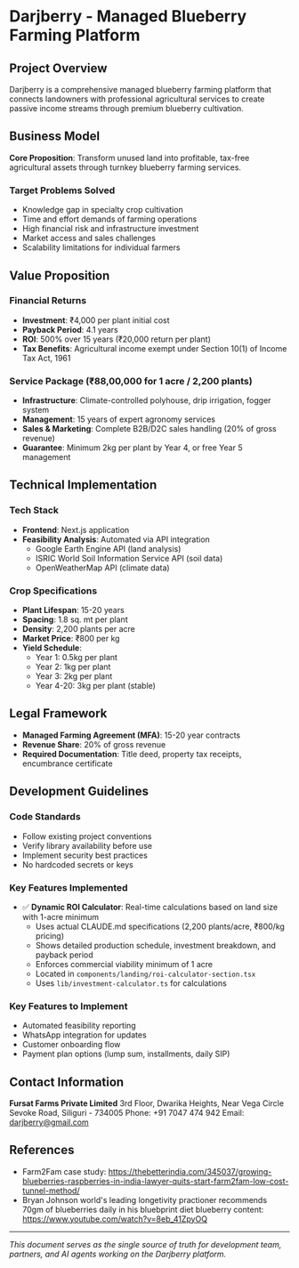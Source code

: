# Darjberry - Managed Blueberry Farming Platform

## Project Overview

Darjberry is a comprehensive managed blueberry farming platform that connects landowners with professional agricultural services to create passive income streams through premium blueberry cultivation.

## Business Model

**Core Proposition**: Transform unused land into profitable, tax-free agricultural assets through turnkey blueberry farming services.

### Target Problems Solved

- Knowledge gap in specialty crop cultivation
- Time and effort demands of farming operations
- High financial risk and infrastructure investment
- Market access and sales challenges
- Scalability limitations for individual farmers

## Value Proposition

### Financial Returns

- **Investment**: ₹4,000 per plant initial cost
- **Payback Period**: 4.1 years
- **ROI**: 500% over 15 years (₹20,000 return per plant)
- **Tax Benefits**: Agricultural income exempt under Section 10(1) of Income Tax Act, 1961

### Service Package (₹88,00,000 for 1 acre / 2,200 plants)

- **Infrastructure**: Climate-controlled polyhouse, drip irrigation, fogger system
- **Management**: 15 years of expert agronomy services
- **Sales & Marketing**: Complete B2B/D2C sales handling (20% of gross revenue)
- **Guarantee**: Minimum 2kg per plant by Year 4, or free Year 5 management

## Technical Implementation

### Tech Stack

- **Frontend**: Next.js application
- **Feasibility Analysis**: Automated via API integration
  - Google Earth Engine API (land analysis)
  - ISRIC World Soil Information Service API (soil data)
  - OpenWeatherMap API (climate data)

### Crop Specifications

- **Plant Lifespan**: 15-20 years
- **Spacing**: 1.8 sq. mt per plant
- **Density**: 2,200 plants per acre
- **Market Price**: ₹800 per kg
- **Yield Schedule**:
  - Year 1: 0.5kg per plant
  - Year 2: 1kg per plant
  - Year 3: 2kg per plant
  - Year 4-20: 3kg per plant (stable)

## Legal Framework

- **Managed Farming Agreement (MFA)**: 15-20 year contracts
- **Revenue Share**: 20% of gross revenue
- **Required Documentation**: Title deed, property tax receipts, encumbrance certificate

## Development Guidelines

### Code Standards

- Follow existing project conventions
- Verify library availability before use
- Implement security best practices
- No hardcoded secrets or keys

### Key Features Implemented

- ✅ **Dynamic ROI Calculator**: Real-time calculations based on land size with 1-acre minimum
  - Uses actual CLAUDE.md specifications (2,200 plants/acre, ₹800/kg pricing)
  - Shows detailed production schedule, investment breakdown, and payback period
  - Enforces commercial viability minimum of 1 acre
  - Located in `components/landing/roi-calculator-section.tsx`
  - Uses `lib/investment-calculator.ts` for calculations

### Key Features to Implement

- Automated feasibility reporting
- WhatsApp integration for updates
- Customer onboarding flow
- Payment plan options (lump sum, installments, daily SIP)

## Contact Information

**Fursat Farms Private Limited**
3rd Floor, Dwarika Heights, Near Vega Circle Sevoke Road, Siliguri - 734005
Phone: +91 7047 474 942
Email: darjberry@gmail.com

## References

- Farm2Fam case study: https://thebetterindia.com/345037/growing-blueberries-raspberries-in-india-lawyer-quits-start-farm2fam-low-cost-tunnel-method/
- Bryan Johnson world's leading longetivity practioner recommends 70gm of blueberries daily in his bluebprint diet blueberry content: https://www.youtube.com/watch?v=8eb_41ZpyOQ

---

_This document serves as the single source of truth for development team, partners, and AI agents working on the Darjberry platform._
